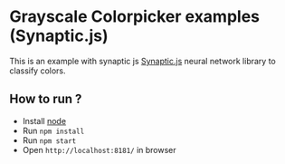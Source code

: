 # Grayscale Colorpicker examples (Synaptic.js)

This is an example with synaptic js [Synaptic.js](https://github.com/cazala/synaptic/) neural network library to classify colors.


## How to run ?

* Install [node](https://nodejs.org)
* Run `npm install`
* Run `npm start`
* Open `http://localhost:8181/` in browser


